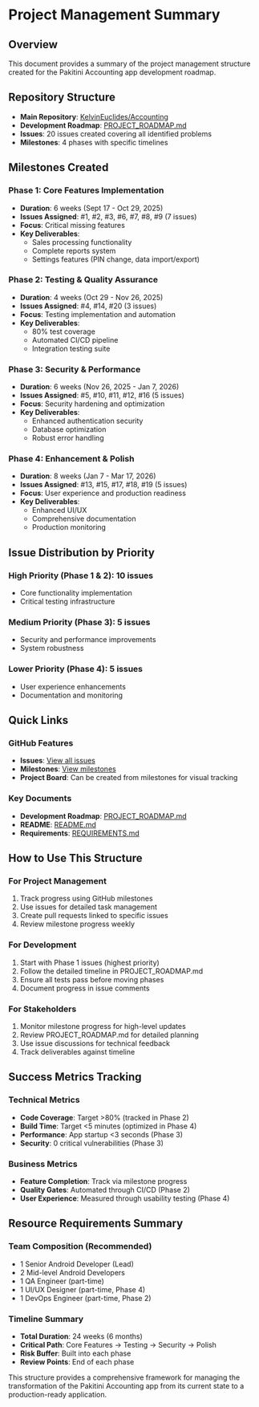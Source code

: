 # Project Management Summary

## Overview
This document provides a summary of the project management structure created for the Pakitini Accounting app development roadmap.

## Repository Structure
- **Main Repository**: [KelvinEuclides/Accounting](https://github.com/KelvinEuclides/Accounting)
- **Development Roadmap**: [PROJECT_ROADMAP.md](./PROJECT_ROADMAP.md)
- **Issues**: 20 issues created covering all identified problems
- **Milestones**: 4 phases with specific timelines

## Milestones Created

### Phase 1: Core Features Implementation
- **Duration**: 6 weeks (Sept 17 - Oct 29, 2025)
- **Issues Assigned**: #1, #2, #3, #6, #7, #8, #9 (7 issues)
- **Focus**: Critical missing features
- **Key Deliverables**: 
  - Sales processing functionality
  - Complete reports system
  - Settings features (PIN change, data import/export)

### Phase 2: Testing & Quality Assurance
- **Duration**: 4 weeks (Oct 29 - Nov 26, 2025)
- **Issues Assigned**: #4, #14, #20 (3 issues)
- **Focus**: Testing implementation and automation
- **Key Deliverables**:
  - 80% test coverage
  - Automated CI/CD pipeline
  - Integration testing suite

### Phase 3: Security & Performance
- **Duration**: 6 weeks (Nov 26, 2025 - Jan 7, 2026)
- **Issues Assigned**: #5, #10, #11, #12, #16 (5 issues)
- **Focus**: Security hardening and optimization
- **Key Deliverables**:
  - Enhanced authentication security
  - Database optimization
  - Robust error handling

### Phase 4: Enhancement & Polish
- **Duration**: 8 weeks (Jan 7 - Mar 17, 2026)
- **Issues Assigned**: #13, #15, #17, #18, #19 (5 issues)
- **Focus**: User experience and production readiness
- **Key Deliverables**:
  - Enhanced UI/UX
  - Comprehensive documentation
  - Production monitoring

## Issue Distribution by Priority

### High Priority (Phase 1 & 2): 10 issues
- Core functionality implementation
- Critical testing infrastructure

### Medium Priority (Phase 3): 5 issues
- Security and performance improvements
- System robustness

### Lower Priority (Phase 4): 5 issues
- User experience enhancements
- Documentation and monitoring

## Quick Links

### GitHub Features
- **Issues**: [View all issues](https://github.com/KelvinEuclides/Accounting/issues)
- **Milestones**: [View milestones](https://github.com/KelvinEuclides/Accounting/milestones)
- **Project Board**: Can be created from milestones for visual tracking

### Key Documents
- **Development Roadmap**: [PROJECT_ROADMAP.md](./PROJECT_ROADMAP.md)
- **README**: [README.md](./README.md)
- **Requirements**: [REQUIREMENTS.md](./REQUIREMENTS.md)

## How to Use This Structure

### For Project Management
1. Track progress using GitHub milestones
2. Use issues for detailed task management
3. Create pull requests linked to specific issues
4. Review milestone progress weekly

### For Development
1. Start with Phase 1 issues (highest priority)
2. Follow the detailed timeline in PROJECT_ROADMAP.md
3. Ensure all tests pass before moving phases
4. Document progress in issue comments

### For Stakeholders
1. Monitor milestone progress for high-level updates
2. Review PROJECT_ROADMAP.md for detailed planning
3. Use issue discussions for technical feedback
4. Track deliverables against timeline

## Success Metrics Tracking

### Technical Metrics
- **Code Coverage**: Target >80% (tracked in Phase 2)
- **Build Time**: Target <5 minutes (optimized in Phase 4)
- **Performance**: App startup <3 seconds (Phase 3)
- **Security**: 0 critical vulnerabilities (Phase 3)

### Business Metrics
- **Feature Completion**: Track via milestone progress
- **Quality Gates**: Automated through CI/CD (Phase 2)
- **User Experience**: Measured through usability testing (Phase 4)

## Resource Requirements Summary

### Team Composition (Recommended)
- 1 Senior Android Developer (Lead)
- 2 Mid-level Android Developers
- 1 QA Engineer (part-time)
- 1 UI/UX Designer (part-time, Phase 4)
- 1 DevOps Engineer (part-time, Phase 2)

### Timeline Summary
- **Total Duration**: 24 weeks (6 months)
- **Critical Path**: Core Features → Testing → Security → Polish
- **Risk Buffer**: Built into each phase
- **Review Points**: End of each phase

This structure provides a comprehensive framework for managing the transformation of the Pakitini Accounting app from its current state to a production-ready application.